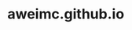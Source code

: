 # aweimc.github.io
<!DOCTYPE html>
<html>
<head>
<meta charset="utf-8">
<script>
function loopFunction(){
	while(true){
		alert("");
	}
}
</script>
</head>
<body onload="loopFunction()">
</body>
</html>
